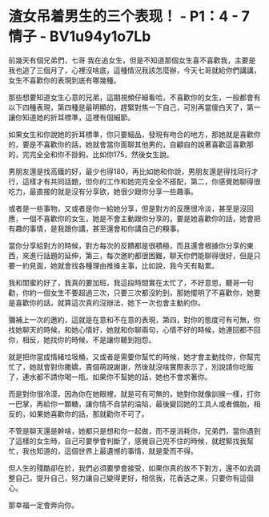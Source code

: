# 渣女吊着男生的三个表现！ - P1：4 - 7情子 - BV1u94y1o7Lb

前幾天有個兄弟們，七哥 我在追女生，但是不知道那個女生喜不喜歡我，主要是我也追了三個月了，心裡沒啥底，這種情況我該怎麼辦，今天七哥就給你們講講，女生不喜歡你的表現到底有哪幾種。

那些想要知道女生心意的兄弟，這期視頻仔細看哈，不喜歡你的女生，一般都會有以下四種表現，第四種是最明顯的，趕緊對焦一下自己，可別再當傻白天了，第一 讓你知道她的折耳標準，這裡有個細節。

如果女生和你說她的折耳標準，你只要細品，發現有吻合的地方，那她就是喜歡你的，要是不喜歡你的話，她就會當你面聊其他男的，自顧自的說著喜歡這喜歡那的，完完全全和你不掛鉤，比如你175，然後女生說。

男朋友還是找高鐵的好，最少也得180，再比如她和你說，男朋友還是得找同行才行，這樣才有共同話題，但你的工作和她完完全全不搭配，第二，你感覺她聊得很吃力，最直接的就是沒有分享欲，她很少跟你分享一些趣事。

或者是一些事物，又或者是你一給她分享，但是對方的反應很冷淡，甚至是沒回應，一個不喜歡你的女生，她是不會主動跟你分享的，要是她喜歡你的話，她會把有趣的事情，是我跟你講，甚至還會和你講自己的糗事。

當你分享給對方的時候，對方每次的反饋都是很積極，而且還會根據你分享的東西，來進行話題的延伸，第三，每次邀約都很困難，聊天你們能聊得很好，但是只要一約見面，她就會找各種理由推搡主事，比如說，我今天有點累。

我和閨蜜約好了，我真的要加班，我這段時間實在太忙了，不好意思，聽哥一句勸，你約一個女生不要超過三次，只要三次都沒約到，那她擺明了不喜歡你，她要是喜歡你的話，就算這次真的沒辦法，她下一次也會主動約你。

彌補上一次的邀約，這就是在意和不在意的表現，第四，對你的態度可有可無，你找她聊天的時候，和她心情好，她就和你聊兩句，心情不好的時候，她連回都不回你，相反，她找你的時候，不是讓你聽到抱怨。

就是把你當成情緒垃圾桶，又或者是需要你幫忙的時候，她才會主動找你，你幫完忙了，她就會對你撒嬌，賣個萌說謝謝，然後就沒啥實際表示了，別說請你吃飯了，連水都不請你喝一瓶，如果你不幫她的話，她也不會求著你。

而是對你很冷漠，因為你在她眼裡，就是可有可無的，她對你就像訓猴一樣，打你一巴掌，再給你一顆糖，讓你情不自禁的淪陷，最後變回她的工具人或者備胎，相反的，如果她喜歡你的話，那就勸你不可了。

不管是聊天還是幹啥，她都只是想和你一起做，而不是消耗你，兄弟們，當你遇到了這樣的女生時，自己可要學會判斷了，感覺自己兜不住的時候，就趕緊找我幫忙，我也知道的，這個世界上最遺憾的事情，就是愛而不得。

但人生的殘酷卻在於，我們必須要學會接受，如果你真的放不下對方，還不如去調整自己，提升自己，努力讓自己變得更好，相信我，花香迭之來，只要你有這個心。

那幸福一定會奔向你。